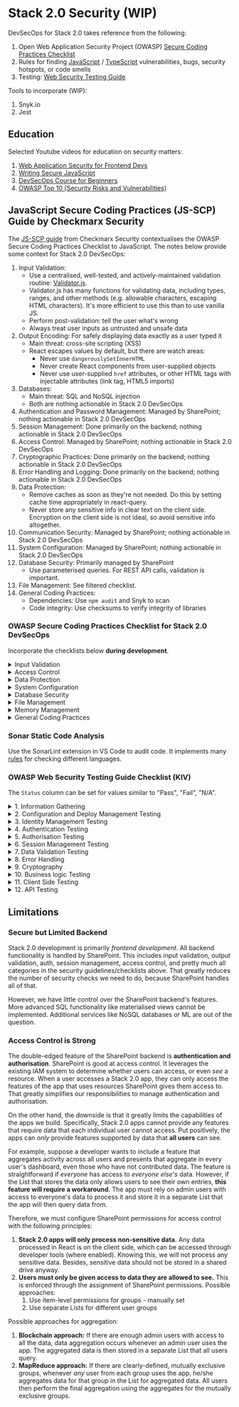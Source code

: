 # Stack 2.0 Security (WIP)
DevSecOps for Stack 2.0 takes reference from the following:

1. Open Web Application Security Project (OWASP) [Secure Coding Practices Checklist](https://owasp.org/www-pdf-archive/OWASP_SCP_Quick_Reference_Guide_v2.pdf)
2. Rules for finding [JavaScript](https://rules.sonarsource.com/javascript) / [TypeScript](https://rules.sonarsource.com/typescript) vulnerabilities, bugs, security hotspots, or code smells
3. Testing: [Web Security Testing Guide](https://github.com/OWASP/wstg/)

Tools to incorporate (WIP):

1. Snyk.io
2. Jest

## Education
Selected Youtube videos for education on security matters:

1. [Web Application Security for Frontend Devs](https://www.youtube.com/watch?v=kEYYDWQPa0w)
2. [Writing Secure JavaScript](https://www.youtube.com/watch?v=Xy1K8ODZC8w)
3. [DevSecOps Course for Beginners](https://www.youtube.com/watch?v=F5KJVuii0Yw)
4. [OWASP Top 10 (Security Risks and Vulnerabilities)](https://www.youtube.com/watch?v=7UG8wE58vU8)

## JavaScript Secure Coding Practices (JS-SCP) Guide by Checkmarx Security
The [JS-SCP guide](https://checkmarx.gitbooks.io/js-scp/content/) from Checkmarx Security contextualises the OWASP Secure Coding Practices Checklist to JavaScript. The notes below provide some context for Stack 2.0 DevSecOps:

1. Input Validation:
    - Use a centralised, well-tested, and actively-maintained validation routine: [Validator.js](https://github.com/validatorjs/validator.js).
    - Validator.js has many functions for validating data, including types, ranges, and other methods (e.g. allowable characters, escaping HTML characters). It's more efficient to use this than to use vanilla JS.
    - Perform post-validation: tell the user what's wrong
    - Always treat user inputs as untrusted and unsafe data
2. Output Encoding: For safely displaying data exactly as a user typed it
    - Main threat: cross-site scripting (XSS)
    - React escapes values by default, but there are watch areas:
      - Never use `dangerouslySetInnerHTML`
      - Never create React components from user-supplied objects
      - Never use user-supplied `href` attributes, or other HTML tags with injectable attributes (link tag, HTML5 imports)
3. Databases:
    - Main threat: SQL and NoSQL injection
    - Both are nothing actionable in Stack 2.0 DevSecOps
4. Authentication and Password Management: Managed by SharePoint; nothing actionable in Stack 2.0 DevSecOps
5. Session Management: Done primarily on the backend; nothing actionable in Stack 2.0 DevSecOps
6. Access Control: Managed by SharePoint; nothing actionable in Stack 2.0 DevSecOps
7. Cryptographic Practices: Done primarily on the backend; nothing actionable in Stack 2.0 DevSecOps
8. Error Handling and Logging: Done primarily on the backend; nothing actionable in Stack 2.0 DevSecOps
9. Data Protection:
    - Remove caches as soon as they're not needed. Do this by setting cache time appropriately in react-query.
    - Never store any sensitive info in clear text on the client side. Encryption on the client side is not ideal, so avoid sensitive info altogether.
10. Communication Security: Managed by SharePoint; nothing actionable in Stack 2.0 DevSecOps
11. System Configuration: Managed by SharePoint; nothing actionable in Stack 2.0 DevSecOps
12. Database Security: Primarily managed by SharePoint
    - Use parameterised queries. For REST API calls, validation is important.
13. File Management: See filtered checklist.
14. General Coding Practices:
    - Dependencies: Use `npm audit` and Snyk to scan
    - Code integrity: Use checksums to verify integrity of libraries

### OWASP Secure Coding Practices Checklist for Stack 2.0 DevSecOps
Incorporate the checklists below **during development**.

<details>
<summary>Input Validation</summary>

| Checklist Item | Remarks | Check |
| :------------- | :------ | ----- |
| Identify all data sources and classify them into trusted and untrusted. Validate all data from untrusted sources (e.g. Databases, file streams). | Trusted = SharePoint; non-trusted = any other source. Developer to implement input validation for user-uploaded data. | |
| There should be a centralized input validation routine for the application. | Developer to implement validator.js (strings only) for user-provided data. | |
| Specify proper character sets, such as UTF-8, for all sources of input. | Developer to include <meta charset="UTF-8"> in <head>. | |
| Encode data to a common character set before validating (Canonicalize). | Developer to implement UTF-8 encoding prior to validator.js validation. | |
| All validation failures should result in input rejection. | Developer to implement flashing of error messages upon input rejection. | |
| Determine if the system supports UTF-8 extended character sets and if so, validate after UTF-8 decoding is completed. | Similar to S/N 5. Developer to implement. | |
| Validate all client provided data before processing, including all parameters, URLs and HTTP header content (e.g. Cookie names and values). Be sure to include automated post backs from JavaScript, Flash or other embedded code. | URLs and HTTP headers are managed by SharePoint backend. Developer to implement check on user-provided data in parameters.  | |
| Validate for expected data types. | Developer to implement validation using validator.js | |
| Validate data range. | Developer to implement validation using validator.js IsInt and isFloat methods. | |
| Validate data length. | Developer to implement validation using validator.js isByteLength method. | |
| Validate all input against a "whitelist" of allowed characters, whenever possible. | Developer to implement validation using validator.js | |
| If any potentially hazardous characters must be allowed as input, be sure that you implement additional controls like output encoding, secure task specific APIs and accounting for the utilization of that data throughout the application . Examples of common hazardous characters include: < > " ' % ( ) & + \ \' \" . | Developer to implement validation using validator.js | |
| If your standard validation routine cannot address the following inputs, then they should be checked discretely. Check for (1) null bytes (%00), (2) new line characters (%0d, %0a, \r, \n), and (3) "dot-dot-slahs" path alterations characters. | Developer to implement validation using validator.js | |

</details>

<details>
<summary>Access Control</summary>

| Checklist Item | Remarks | Check |
| :------------- | :------ | ----- |
| Restrict access to files or other resources, including those outside the application's direct control, to only authorized users. | To be managed through SharePoint roles and permissions. Developer to implement. | |
| Restrict access to protected URLs to only authorized users. | To be managed through SharePoint roles and permissions IF app has specific routes meant for only some users. Developer to implement. | |
| Restrict access to protected functions to only authorized users. | To be managed through SharePoint roles and permissions IF app has specific functions meant for only some users. Developer to implement. | |
| *If state data must be stored on the client, use encryption and integrity checking on the server side to catch state tampering.* | *Cannot implement encryption securely on the client side. Challenging to implement encryption without being able to store keys in backend. Need to study further whether to encrypt state.* | |
| Enforce application logic flows to comply with business rules. | Map out user journeys. Developer to implement. | |
| Service accounts or accounts supporting connections to or from external systems should have the least privilege possible. | To be managed through SharePoint roles and permissions. Developer to implement. | |
| Create an Access Control Policy to document an application's business rules, data types and access authorization criteria and/or processes so that access can be properly provisioned and controlled. This includes identifying access requirements for both the data and system resources. | Developer to implement. | |

</details>

<details>
<summary>Data Protection</summary>

| Checklist Item | Remarks | Check |
| :------------- | :------ | ----- |
| Implement least privilege, restrict users to only the functionality, data and system information that is required to perform their tasks. | To be managed through SharePoint roles and permissions. Developer to implement. | |
| Remove unnecessary application and system documentation as this can reveal useful information to attackers. | Developer to ensure that GitHub repos are private. | |
| Do not include sensitive information in HTTP GET request parameters. | Developer to check. | |
| The application should support the removal of sensitive data when that data is no longer required. (e.g. personal information or certain financial data). | Developer / product manager to manage this manually via SharePoint. | |

</details>

<details>
<summary>System Configuration</summary>

| Checklist Item | Remarks | Check |
| :------------- | :------ | ----- |
| Prevent disclosure of your directory structure in the robots.txt file by placing directories not intended for public indexing into an isolated parent directory. Then "Disallow" that entire parent directory in the robots.txt file rather than Disallowing each individual directory. | Developer to ensure robots.txt is not uploaded. | |
| Isolate development environments from the production network and provide access only to authorized development and test groups. Development environments are often configured less securely than production environments and attackers may use this difference to discover shared weaknesses or as an avenue for exploitation. | Developer to manage access. For dev environment, GitHub. For production environment, use SharePoint permissions. | |
| Implement a software change control system to manage and record changes to the code both in development and production. | Developer to manage. For dev environment, use GitHub. For production environment, use DocLib versioning. | |

</details>

<details>
<summary>Database Security</summary>

| Checklist Item | Remarks | Check |
| :------------- | :------ | ----- |
| Use strongly typed parameterized queries. | Developer to implement validation. |
| Utilize input validation and output encoding and be sure to address meta characters. If these fail, do not run the database command. | Developer to implement. |
| The application should use the lowest possible level of privilege when accessing the database. | Developer to manage SharePoint roles and permissions. |

</details>

<details>
<summary>File Management</summary>

| Checklist Item | Remarks | Check |
| :------------- | :------ | ----- |
| Do not pass user supplied data directly to any dynamic include function. | Developer to comply. | |
| Limit the type of files that can be uploaded to only those types that are needed for business purposes. | Developer to implement checks based on business rules. | |
| Validate uploaded files are the expected type by checking file headers. Checking for file type by extension alone is not sufficient. | Developer to implement. | |
| Do not save files in the same web context as the application. Files should either go to the content server or in the database. | Developer to implement. | |
| Do not pass user supplied data into a dynamic redirect. If this must be allowed, then the redirect should accept only validated, relative path URLs. | Developer to comply. | |
| Ensure application files and resources are read-only. | Developers to set correct SharePoint permissions for app files. | |

</details>

<details>
<summary>Memory Management</summary>

| Checklist Item | Remarks | Check |
| :------------- | :------ | ----- |
| Utilize input and output control for un-trusted data. | Developer to implement. | |

</details>

<details>
<summary>General Coding Practices</summary>

| Checklist Item | Remarks | Check |
| :------------- | :------ | ----- |
| Use tested and approved managed code rather than creating new unmanaged code for common tasks. | Developer to use well-known, updated libraries. |
| Explicitly initialize all your variables and other data stores, either during declaration or just before the first usage. | Developer to implement. |
| In cases where the application must run with elevated privileges, raise privileges as late as possible, and drop them as soon as possible. | Developer to ensure that privileges are static. |
| Avoid calculation errors by understanding your programming language's underlying representation and how it interacts with numeric calculation. Pay close attention to byte size discrepancies, precision, signed/unsigned distinctions, truncation, conversion and casting between types, "not-a-number" calculations, and how your language handles numbers that are too large or too small for its underlying representation. | Developer to check. |
| Do not pass user supplied data to any dynamic execution function. | Developer to comply. |
| Restrict users from generating new code or altering existing code. | Developer to assign read-only permissions to app files. |
| Review all secondary applications, third party code and libraries to determine business necessity and validate safe functionality, as these can introduce new vulnerabilities. | Developer to scan repo with Snyk.io. |

</details>

### Sonar Static Code Analysis
Use the SonarLint extension in VS Code to audit code. It implements many [rules](https://rules.sonarsource.com/) for checking different languages.

### OWASP Web Security Testing Guide Checklist (KIV)
The `Status` column can be set for values similar to "Pass", "Fail", "N/A".

<details>
<summary>1. Information Gathering</summary>

- [ ] [Conduct Search Engine Discovery Reconnaissance for Information Leakage](https://github.com/OWASP/wstg/blob/master/document/4-Web_Application_Security_Testing/01-Information_Gathering/01-Conduct_Search_Engine_Discovery_Reconnaissance_for_Information_Leakage.md)
- [ ] [Fingerprint Web Server](https://github.com/OWASP/wstg/blob/master/document/4-Web_Application_Security_Testing/01-Information_Gathering/02-Fingerprint_Web_Server.md)
- [ ] [Review Webserver Metafiles for Information Leakage](https://github.com/OWASP/wstg/blob/master/document/4-Web_Application_Security_Testing/01-Information_Gathering/03-Review_Webserver_Metafiles_for_Information_Leakage.md)
- [ ] [Enumerate Applications on Webserver](https://github.com/OWASP/wstg/blob/master/document/4-Web_Application_Security_Testing/01-Information_Gathering/04-Enumerate_Applications_on_Webserver.md)
- [ ] [Review Webpage Content for Information Leakage](https://github.com/OWASP/wstg/blob/master/document/4-Web_Application_Security_Testing/01-Information_Gathering/05-Review_Webpage_Content_for_Information_Leakage.md)
- [ ] [Identify application entry points](https://github.com/OWASP/wstg/blob/master/document/4-Web_Application_Security_Testing/01-Information_Gathering/06-Identify_Application_Entry_Points.md)
- [ ] [Map execution paths through application](https://github.com/OWASP/wstg/blob/master/document/4-Web_Application_Security_Testing/01-Information_Gathering/07-Map_Execution_Paths_Through_Application.md)
- [ ] [Fingerprint Web Application Framework](https://github.com/OWASP/wstg/blob/master/document/4-Web_Application_Security_Testing/01-Information_Gathering/08-Fingerprint_Web_Application_Framework.md)
- [X] ~~Fingerprint Web Application~~
- [ ] [Map Application Architecture](https://github.com/OWASP/wstg/blob/master/document/4-Web_Application_Security_Testing/01-Information_Gathering/10-Map_Application_Architecture.md)

</details>

<details>
<summary>2. Configuration and Deploy Management Testing</summary>

- [ ] [Test Network Infrastructure Configuration](https://github.com/OWASP/wstg/blob/master/document/4-Web_Application_Security_Testing/02-Configuration_and_Deployment_Management_Testing/01-Test_Network_Infrastructure_Configuration.md)
- [ ] [Test Application Platform Configuration](https://github.com/OWASP/wstg/blob/master/document/4-Web_Application_Security_Testing/02-Configuration_and_Deployment_Management_Testing/02-Test_Application_Platform_Configuration.md)
- [ ] [Test File Extensions Handling for Sensitive Information](https://github.com/OWASP/wstg/blob/master/document/4-Web_Application_Security_Testing/02-Configuration_and_Deployment_Management_Testing/03-Test_File_Extensions_Handling_for_Sensitive_Information.md)
- [ ] [Review Old Backup and Unreferenced Files for Sensitive Information](https://github.com/OWASP/wstg/blob/master/document/4-Web_Application_Security_Testing/02-Configuration_and_Deployment_Management_Testing/04-Review_Old_Backup_and_Unreferenced_Files_for_Sensitive_Information.md)
- [ ] [Enumerate Infrastructure and Application Admin Interfaces](https://github.com/OWASP/wstg/blob/master/document/4-Web_Application_Security_Testing/02-Configuration_and_Deployment_Management_Testing/05-Enumerate_Infrastructure_and_Application_Admin_Interfaces.md)
- [ ] [Test HTTP Methods](https://github.com/OWASP/wstg/blob/master/document/4-Web_Application_Security_Testing/02-Configuration_and_Deployment_Management_Testing/06-Test_HTTP_Methods.md)
- [ ] [Test HTTP Strict Transport Security](https://github.com/OWASP/wstg/blob/master/document/4-Web_Application_Security_Testing/02-Configuration_and_Deployment_Management_Testing/07-Test_HTTP_Strict_Transport_Security.md)
- [ ] [Test RIA cross domain policy](https://github.com/OWASP/wstg/blob/master/document/4-Web_Application_Security_Testing/02-Configuration_and_Deployment_Management_Testing/08-Test_RIA_Cross_Domain_Policy.md)
- [ ] [Test File Permission](https://github.com/OWASP/wstg/blob/master/document/4-Web_Application_Security_Testing/02-Configuration_and_Deployment_Management_Testing/09-Test_File_Permission.md)
- [ ] [Test for Subdomain Takeover](https://github.com/OWASP/wstg/blob/master/document/4-Web_Application_Security_Testing/02-Configuration_and_Deployment_Management_Testing/10-Test_for_Subdomain_Takeover.md)
- [ ] [Test Cloud Storage](https://github.com/OWASP/wstg/blob/master/document/4-Web_Application_Security_Testing/02-Configuration_and_Deployment_Management_Testing/11-Test_Cloud_Storage.md)

</details>

<details>
<summary>3. Identity Management Testing</summary>

- [ ] [Test Role Definitions](https://github.com/OWASP/wstg/blob/master/document/4-Web_Application_Security_Testing/03-Identity_Management_Testing/01-Test_Role_Definitions.md)
- [ ] [Test User Registration Process](https://github.com/OWASP/wstg/blob/master/document/4-Web_Application_Security_Testing/03-Identity_Management_Testing/02-Test_User_Registration_Process.md)
- [ ] [Test Account Provisioning Process](https://github.com/OWASP/wstg/blob/master/document/4-Web_Application_Security_Testing/03-Identity_Management_Testing/03-Test_Account_Provisioning_Process.md)
- [ ] [Testing for Account Enumeration and Guessable User Account](https://github.com/OWASP/wstg/blob/master/document/4-Web_Application_Security_Testing/03-Identity_Management_Testing/04-Testing_for_Account_Enumeration_and_Guessable_User_Account.md)
- [ ] [Testing for Weak or unenforced username policy](https://github.com/OWASP/wstg/blob/master/document/4-Web_Application_Security_Testing/03-Identity_Management_Testing/05-Testing_for_Weak_or_Unenforced_Username_Policy.md)

</details>

<details>
<summary>4. Authentication Testing</summary>

- [ ] [Testing for Credentials Transported over an Encrypted Channel](https://github.com/OWASP/wstg/blob/master/document/4-Web_Application_Security_Testing/04-Authentication_Testing/01-Testing_for_Credentials_Transported_over_an_Encrypted_Channel.md)
- [ ] [Testing for Default Credentials](https://github.com/OWASP/wstg/blob/master/document/4-Web_Application_Security_Testing/04-Authentication_Testing/02-Testing_for_Default_Credentials.md)
- [ ] [Testing for Weak Lock Out Mechanism](https://github.com/OWASP/wstg/blob/master/document/4-Web_Application_Security_Testing/04-Authentication_Testing/03-Testing_for_Weak_Lock_Out_Mechanism.md)
- [ ] [Testing for Bypassing Authentication Schema](https://github.com/OWASP/wstg/blob/master/document/4-Web_Application_Security_Testing/04-Authentication_Testing/04-Testing_for_Bypassing_Authentication_Schema.md)
- [ ] [Testing for Vulnerable Remember Password](https://github.com/OWASP/wstg/blob/master/document/4-Web_Application_Security_Testing/04-Authentication_Testing/05-Testing_for_Vulnerable_Remember_Password.md)
- [ ] [Testing for Browser Cache Weaknesses](https://github.com/OWASP/wstg/blob/master/document/4-Web_Application_Security_Testing/04-Authentication_Testing/06-Testing_for_Browser_Cache_Weaknesses.md)
- [ ] [Testing for Weak Password Policy](https://github.com/OWASP/wstg/blob/master/document/4-Web_Application_Security_Testing/04-Authentication_Testing/07-Testing_for_Weak_Password_Policy.md)
- [ ] [Testing for Weak Security Question Answer](https://github.com/OWASP/wstg/blob/master/document/4-Web_Application_Security_Testing/04-Authentication_Testing/08-Testing_for_Weak_Security_Question_Answer.md)
- [ ] [Testing for Weak Password Change or Reset Functionalities](https://github.com/OWASP/wstg/blob/master/document/4-Web_Application_Security_Testing/04-Authentication_Testing/09-Testing_for_Weak_Password_Change_or_Reset_Functionalities.md)
- [ ] [Testing for Weaker Authentication in Alternative Channel](https://github.com/OWASP/wstg/blob/master/document/4-Web_Application_Security_Testing/04-Authentication_Testing/10-Testing_for_Weaker_Authentication_in_Alternative_Channel.md)

</details>

<details>
<summary>5. Authorisation Testing</summary>

- [ ] [Testing Directory Traversal File Include](https://github.com/OWASP/wstg/blob/master/document/4-Web_Application_Security_Testing/05-Authorization_Testing/01-Testing_Directory_Traversal_File_Include.md)
- [ ] [Testing for Bypassing Authorization Schema](https://github.com/OWASP/wstg/blob/master/document/4-Web_Application_Security_Testing/05-Authorization_Testing/02-Testing_for_Bypassing_Authorization_Schema.md)
- [ ] [Testing for Privilege Escalation](https://github.com/OWASP/wstg/blob/master/document/4-Web_Application_Security_Testing/05-Authorization_Testing/03-Testing_for_Privilege_Escalation.md)
- [ ] [Testing for Insecure Direct Object References](https://github.com/OWASP/wstg/blob/master/document/4-Web_Application_Security_Testing/05-Authorization_Testing/05-Testing_for_OAuth_Weaknesses.md)

</details>

<details>
<summary>6. Session Management Testing</summary>

- [ ] [Testing for Session Management Schema](https://github.com/OWASP/wstg/blob/master/document/4-Web_Application_Security_Testing/06-Session_Management_Testing/01-Testing_for_Session_Management_Schema.md)
- [ ] [Testing for Cookies Attributes](https://github.com/OWASP/wstg/blob/master/document/4-Web_Application_Security_Testing/06-Session_Management_Testing/02-Testing_for_Cookies_Attributes.md)
- [ ] [Testing for Session Fixation](https://github.com/OWASP/wstg/blob/master/document/4-Web_Application_Security_Testing/06-Session_Management_Testing/03-Testing_for_Session_Fixation.md)
- [ ] [Testing for Exposed Session Variables](https://github.com/OWASP/wstg/blob/master/document/4-Web_Application_Security_Testing/06-Session_Management_Testing/04-Testing_for_Exposed_Session_Variables.md)
- [ ] [Testing for Cross Site Request Forgery](https://github.com/OWASP/wstg/blob/master/document/4-Web_Application_Security_Testing/06-Session_Management_Testing/05-Testing_for_Cross_Site_Request_Forgery.md)
- [ ] [Testing for Logout Functionality](https://github.com/OWASP/wstg/blob/master/document/4-Web_Application_Security_Testing/06-Session_Management_Testing/06-Testing_for_Logout_Functionality.md)
- [ ] [Testing Session Timeout](https://github.com/OWASP/wstg/blob/master/document/4-Web_Application_Security_Testing/06-Session_Management_Testing/07-Testing_Session_Timeout.md)
- [ ] [Testing for Session Puzzling](https://github.com/OWASP/wstg/blob/master/document/4-Web_Application_Security_Testing/06-Session_Management_Testing/08-Testing_for_Session_Puzzling.md)
- [ ] [Testing for Session Hijacking](https://github.com/OWASP/wstg/blob/master/document/4-Web_Application_Security_Testing/06-Session_Management_Testing/09-Testing_for_Session_Hijacking.md)

</details>

<details>
<summary>7. Data Validation Testing</summary>

- [ ] [Testing for Reflected Cross Site Scripting](https://github.com/OWASP/wstg/blob/master/document/4-Web_Application_Security_Testing/07-Input_Validation_Testing/01-Testing_for_Reflected_Cross_Site_Scripting.md)
- [ ] [Testing for Stored Cross Site Scripting](https://github.com/OWASP/wstg/blob/master/document/4-Web_Application_Security_Testing/07-Input_Validation_Testing/02-Testing_for_Stored_Cross_Site_Scripting.md)
- [ ] [Testing for HTTP Verb Tampering](https://github.com/OWASP/wstg/blob/master/document/4-Web_Application_Security_Testing/07-Input_Validation_Testing/03-Testing_for_HTTP_Verb_Tampering.md)
- [ ] [Testing for HTTP Parameter Pollution](https://github.com/OWASP/wstg/blob/master/document/4-Web_Application_Security_Testing/07-Input_Validation_Testing/04-Testing_for_HTTP_Parameter_Pollution.md)
- [ ] [Testing for SQL Injection](https://github.com/OWASP/wstg/blob/master/document/4-Web_Application_Security_Testing/07-Input_Validation_Testing/05-Testing_for_SQL_Injection.md)
- [ ] [Testing for LDAP Injection](https://github.com/OWASP/wstg/blob/master/document/4-Web_Application_Security_Testing/07-Input_Validation_Testing/06-Testing_for_LDAP_Injection.md)
- [ ] [Testing for XML Injection](https://github.com/OWASP/wstg/blob/master/document/4-Web_Application_Security_Testing/07-Input_Validation_Testing/07-Testing_for_XML_Injection.md)
- [ ] [Testing for SSI Injection](https://github.com/OWASP/wstg/blob/master/document/4-Web_Application_Security_Testing/07-Input_Validation_Testing/08-Testing_for_SSI_Injection.md)
- [ ] [Testing for XPath Injection](https://github.com/OWASP/wstg/blob/master/document/4-Web_Application_Security_Testing/07-Input_Validation_Testing/09-Testing_for_XPath_Injection.md)
- [ ] [Testing for IMAP SMTP Injection](https://github.com/OWASP/wstg/blob/master/document/4-Web_Application_Security_Testing/07-Input_Validation_Testing/10-Testing_for_IMAP_SMTP_Injection.md)
- [ ] [Testing for Code Injection](https://github.com/OWASP/wstg/blob/master/document/4-Web_Application_Security_Testing/07-Input_Validation_Testing/11-Testing_for_Code_Injection.md)
- [ ] [Testing for Command Injection](https://github.com/OWASP/wstg/blob/master/document/4-Web_Application_Security_Testing/07-Input_Validation_Testing/12-Testing_for_Command_Injection.md)
- [ ] [Testing for Format String Injection](https://github.com/OWASP/wstg/blob/master/document/4-Web_Application_Security_Testing/07-Input_Validation_Testing/13-Testing_for_Format_String_Injection.md)
- [ ] [Testing for Incubated Vulnerability](https://github.com/OWASP/wstg/blob/master/document/4-Web_Application_Security_Testing/07-Input_Validation_Testing/14-Testing_for_Incubated_Vulnerability.md)
- [ ] [Testing for HTTP Splitting Smuggling](https://github.com/OWASP/wstg/blob/master/document/4-Web_Application_Security_Testing/07-Input_Validation_Testing/15-Testing_for_HTTP_Splitting_Smuggling.md)
- [ ] [Testing for HTTP Incoming Requests](https://github.com/OWASP/wstg/blob/master/document/4-Web_Application_Security_Testing/07-Input_Validation_Testing/16-Testing_for_HTTP_Incoming_Requests.md)
- [ ] [Testing for Host Header Injection](https://github.com/OWASP/wstg/blob/master/document/4-Web_Application_Security_Testing/07-Input_Validation_Testing/17-Testing_for_Host_Header_Injection.md)
- [ ] [Testing for Server-side Template Injection](https://github.com/OWASP/wstg/blob/master/document/4-Web_Application_Security_Testing/07-Input_Validation_Testing/18-Testing_for_Server-side_Template_Injection.md)
- [ ] [Testing for Server-Side Request Forgery](https://github.com/OWASP/wstg/blob/master/document/4-Web_Application_Security_Testing/07-Input_Validation_Testing/19-Testing_for_Server-Side_Request_Forgery.md)

</details>

<details>
<summary>8. Error Handling</summary>

- [ ] [Testing for Improper Error Handling](https://github.com/OWASP/wstg/blob/master/document/4-Web_Application_Security_Testing/08-Testing_for_Error_Handling/01-Testing_For_Improper_Error_Handling.md)
- [ ] [Testing for Stack Traces](https://github.com/OWASP/wstg/blob/master/document/4-Web_Application_Security_Testing/08-Testing_for_Error_Handling/02-Testing_for_Stack_Traces.md)

</details>

<details>
<summary>9. Cryptography</summary>

- [ ] [Testing for Weak Transport Layer Security](https://github.com/OWASP/wstg/blob/master/document/4-Web_Application_Security_Testing/09-Testing_for_Weak_Cryptography/01-Testing_for_Weak_Transport_Layer_Security.md)
- [ ] [Testing for Padding Oracle](https://github.com/OWASP/wstg/blob/master/document/4-Web_Application_Security_Testing/09-Testing_for_Weak_Cryptography/02-Testing_for_Padding_Oracle.md)
- [ ] [Testing for Sensitive Information Sent via Unencrypted Channels](https://github.com/OWASP/wstg/blob/master/document/4-Web_Application_Security_Testing/09-Testing_for_Weak_Cryptography/03-Testing_for_Sensitive_Information_Sent_via_Unencrypted_Channels.md)
- [ ] [Testing for Weak Encryption](https://github.com/OWASP/wstg/blob/master/document/4-Web_Application_Security_Testing/09-Testing_for_Weak_Cryptography/04-Testing_for_Weak_Encryption.md)

</details>

<details>
<summary>10. Business logic Testing</summary>

- [ ] [Test Business Logic Data Validation](https://github.com/OWASP/wstg/blob/master/document/4-Web_Application_Security_Testing/10-Business_Logic_Testing/01-Test_Business_Logic_Data_Validation.md)
- [ ] [Test Ability to Forge Requests](https://github.com/OWASP/wstg/blob/master/document/4-Web_Application_Security_Testing/10-Business_Logic_Testing/02-Test_Ability_to_Forge_Requests.md)
- [ ] [Test Integrity Checks](https://github.com/OWASP/wstg/blob/master/document/4-Web_Application_Security_Testing/10-Business_Logic_Testing/03-Test_Integrity_Checks.md)
- [ ] [Test for Process Timing](https://github.com/OWASP/wstg/blob/master/document/4-Web_Application_Security_Testing/10-Business_Logic_Testing/04-Test_for_Process_Timing.md)
- [ ] [Test Number of Times a Function Can be Used Limits](https://github.com/OWASP/wstg/blob/master/document/4-Web_Application_Security_Testing/10-Business_Logic_Testing/05-Test_Number_of_Times_a_Function_Can_Be_Used_Limits.md)
- [ ] [Testing for the Circumvention of Work Flows](https://github.com/OWASP/wstg/blob/master/document/4-Web_Application_Security_Testing/10-Business_Logic_Testing/06-Testing_for_the_Circumvention_of_Work_Flows.md)
- [ ] [Test Defenses Against Application Mis-use](https://github.com/OWASP/wstg/blob/master/document/4-Web_Application_Security_Testing/10-Business_Logic_Testing/07-Test_Defenses_Against_Application_Misuse.md)
- [ ] [Test Upload of Unexpected File Types](https://github.com/OWASP/wstg/blob/master/document/4-Web_Application_Security_Testing/10-Business_Logic_Testing/08-Test_Upload_of_Unexpected_File_Types.md)
- [ ] [Test Upload of Malicious Files](https://github.com/OWASP/wstg/blob/master/document/4-Web_Application_Security_Testing/10-Business_Logic_Testing/09-Test_Upload_of_Malicious_Files.md)

</details>

<details>
<summary>11. Client Side Testing</summary>

- [ ] [Testing for DOM-Based Cross Site Scripting](https://github.com/OWASP/wstg/blob/master/document/4-Web_Application_Security_Testing/11-Client-side_Testing/01-Testing_for_DOM-based_Cross_Site_Scripting.md)
- [ ] [Testing for JavaScript Execution](https://github.com/OWASP/wstg/blob/master/document/4-Web_Application_Security_Testing/11-Client-side_Testing/02-Testing_for_JavaScript_Execution.md)
- [ ] [Testing for HTML Injection](https://github.com/OWASP/wstg/blob/master/document/4-Web_Application_Security_Testing/11-Client-side_Testing/03-Testing_for_HTML_Injection.md)
- [ ] [Testing for Client Side URL Redirect](https://github.com/OWASP/wstg/blob/master/document/4-Web_Application_Security_Testing/11-Client-side_Testing/04-Testing_for_Client-side_URL_Redirect.md)
- [ ] [Testing for CSS Injection](https://github.com/OWASP/wstg/blob/master/document/4-Web_Application_Security_Testing/11-Client-side_Testing/05-Testing_for_CSS_Injection.md)
- [ ] [Testing for Client Side Resource Manipulation](https://github.com/OWASP/wstg/blob/master/document/4-Web_Application_Security_Testing/11-Client-side_Testing/06-Testing_for_Client-side_Resource_Manipulation.md)
- [ ] [Test Cross Origin Resource Sharing](https://github.com/OWASP/wstg/blob/master/document/4-Web_Application_Security_Testing/11-Client-side_Testing/07-Testing_Cross_Origin_Resource_Sharing.md)
- [ ] [Testing for Cross Site Flashing](https://github.com/OWASP/wstg/blob/master/document/4-Web_Application_Security_Testing/11-Client-side_Testing/08-Testing_for_Cross_Site_Flashing.md)
- [ ] [Testing for Clickjacking](https://github.com/OWASP/wstg/blob/master/document/4-Web_Application_Security_Testing/11-Client-side_Testing/09-Testing_for_Clickjacking.md)
- [ ] [Testing WebSockets](https://github.com/OWASP/wstg/blob/master/document/4-Web_Application_Security_Testing/11-Client-side_Testing/10-Testing_WebSockets.md)
- [ ] [Test Web Messaging](https://github.com/OWASP/wstg/blob/master/document/4-Web_Application_Security_Testing/11-Client-side_Testing/11-Testing_Web_Messaging.md)
- [ ] [Testing Browser Storage](https://github.com/OWASP/wstg/blob/master/document/4-Web_Application_Security_Testing/11-Client-side_Testing/12-Testing_Browser_Storage.md)
- [ ] [Testing for Cross Site Script Inclusion](https://github.com/OWASP/wstg/blob/master/document/4-Web_Application_Security_Testing/11-Client-side_Testing/13-Testing_for_Cross_Site_Script_Inclusion.md)

</details>

<details>
<summary>12. API Testing</summary>

- [ ] [Testing GraphQL](https://github.com/OWASP/wstg/blob/master/document/4-Web_Application_Security_Testing/12-API_Testing/01-Testing_GraphQL.md)

</details>


## Limitations

### Secure but Limited Backend
Stack 2.0 development is primarily *frontend development*. All backend functionality is handled by SharePoint. This includes input validation, output validation, auth, session management, access control, and pretty much all categories in the security guidelines/checklists above. That greatly reduces the number of security checks we need to do, because SharePoint handles all of that.

However, we have little control over the SharePoint backend's features. More advanced SQL functionality like materialised views cannot be implemented. Additional services like NoSQL databases or ML are out of the question.

### Access Control is Strong
The double-edged feature of the SharePoint backend is **authentication and authorisation**. SharePoint is good at access control. It leverages the existing IAM system to determine whether users can access, or even *see* a resource. When a user accesses a Stack 2.0 app, they can only access the features of the app that uses resources SharePoint gives them access to. That greatly simplifies our responsibilities to manage authentication and authorisation.

On the other hand, the downside is that it greatly limits the capabilities of the apps we build. Specifically, Stack 2.0 apps cannot provide any features that require data that each individual user cannot access. Put positively, the apps can *only* provide features supported by 
data that **all users** can see.

For example, suppose a developer wants to include a feature that aggregates activity across all users and presents that aggregate in every user's dashboard, even those who have not contributed data. The feature is straightforward if *everyone* has access to *everyone else's* data. However, if the List that stores the data only allows users to see their own entries, **this feature will require a workaround**. The app must rely on admin users with access to everyone's data to process it and store it in a separate List that the app will then query data from.

Therefore, we must configure SharePoint permissions for access control with the following principles:

1. **Stack 2.0 apps will only process non-sensitive data.** Any data processed in React is on the client side, which can be accessed through developer tools (where enabled). Knowing this, we will not process any sensitive data. Besides, sensitive data should not be stored in a shared drive anyway.
2. **Users must only be given access to data they are allowed to see.** This is enforced through the assignment of SharePoint permissions. Possible approaches:
    1. Use item-level permissions for groups - manually set
    2. Use separate Lists for different user groups

Possible approaches for aggregation:

1. **Blockchain approach:** If there are enough admin users with access to all the data, data aggregation occurs whenever an admin user uses the app. The aggregated data is then stored in a separate List that all users query.
2. **MapReduce approach:** If there are clearly-defined, mutually exclusive groups, whenever *any* user from each group uses the app, he/she aggregates data for that group in the List for aggregated data. All users then perform the final aggregation using the aggregates for the mutually exclusive groups.